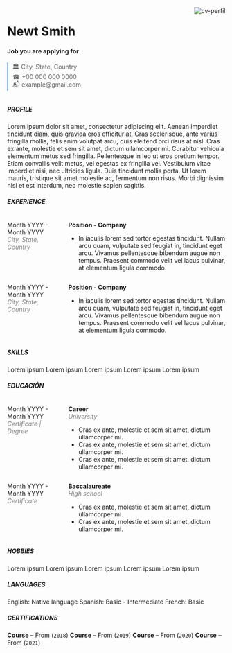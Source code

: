 <div style="display: flex;">
	<div style="flex: 3; padding-right: 10px;"> 
		<h1>Newt Smith </h1>
		<h4>Job you are applying for</h4>
		<blockquote style="margin: 0; padding-left: 10px; border-left: 2px solid #318CE7;">
		<p>🏛 City, State, Country<br>
		☎ +00  000  000 0000 <br>
		📬 example@gmail.com</p>
		</blockquote>
	</div>
	<div style="flex: 2; padding-left: 10px; text-align: right;">
		<img style="heigh: 50px; widht: 50px;" src="https://definicion.de/wp-content/uploads/2019/07/perfil-de-usuario.png" alt="cv-perfil">
	</div>
</div>

#####  PROFILE
Lorem ipsum dolor sit amet, consectetur adipiscing elit. Aenean imperdiet tincidunt diam, quis gravida eros efficitur at. Cras scelerisque, ante varius fringilla mollis, felis enim volutpat arcu, quis eleifend orci risus at nisl. Cras ex ante, molestie et sem sit amet, dictum ullamcorper mi. 
Curabitur vehicula elementum metus sed fringilla. Pellentesque in leo ut eros pretium tempor. Etiam convallis velit metus, vel egestas ex fringilla vel. Vestibulum vitae imperdiet nisi, nec ultricies ligula. Duis tincidunt mollis porta. Ut lorem mauris, tristique sit amet molestie ac, fermentum non risus. Morbi dignissim nisi et est interdum, nec molestie sapien sagittis.

##### EXPERIENCE
<div style="display: flex; pading: 0 0;">
	<div style="flex: 1; padding-right: 10px;"> 
		<p>Month YYYY - Month YYYY<br>
		<i style="color: gray;">City, State, Country</i>
		</p>
	</div>
	<div style="flex: 3; padding-left: 10px;">
		<p><b>Position - Company</b></p>
		<ul>
		<li>In iaculis lorem sed tortor egestas tincidunt. Nullam arcu quam, vulputate sed feugiat in, tincidunt eget arcu. Vivamus pellentesque bibendum augue non tempus. Praesent commodo velit vel lacus pulvinar, at elementum ligula commodo.</li>
		</ul>
	</div>
</div>
<div style="display: flex; padding: 0 0;">
	<div style="flex: 1; padding-right: 10px;"> 
		<p>Month YYYY - Month YYYY<br>
		<i style="color: gray;">City, State, Country</i>
		</p>
	</div>
	<div style="flex: 3; padding-left: 10px;">
		<p><b>Position - Company</b></p>
		<ul>
		<li>In iaculis lorem sed tortor egestas tincidunt. Nullam arcu quam, vulputate sed feugiat in, tincidunt eget arcu. Vivamus pellentesque bibendum augue non tempus. Praesent commodo velit vel lacus pulvinar, at elementum ligula commodo.</li>
		</ul>
	</div>
</div>

##### SKILLS
Lorem ipsum         Lorem ipsum         Lorem ipsum         Lorem ipsum         Lorem ipsum

##### EDUCACIÓN
<div style="display: flex;">
	<div style="flex: 1; padding-right: 10px;"> 
		<p>Month YYYY - Month YYYY<br>
		<i style="color: gray;">Certificate | Degree</i>
		</p>
	</div>
	<div style="flex: 3; padding-left: 10px;">
		<p><b>Career</b><br>
		<i style="color: gray;">University</i>
		</p>
		<ul>
		<li>Cras ex ante, molestie et sem sit amet, dictum ullamcorper mi.</li>
		<li>Cras ex ante, molestie et sem sit amet, dictum ullamcorper mi.</li>
		<li>Cras ex ante, molestie et sem sit amet, dictum ullamcorper mi.</li>
		</ul>
	</div>
</div>
<div style="display: flex;">
	<div style="flex: 1; padding-right: 10px;"> 
		<p>Month YYYY - Month YYYY<br>
		<i style="color: gray;">Certificate</i>
		</p>
	</div>
	<div style="flex: 3; padding-left: 10px;">
		<p><b>Baccalaureate</b><br>
		<i style="color: gray;">High school</i>
		</p>
		<ul>
		<li>Cras ex ante, molestie et sem sit amet, dictum ullamcorper mi.</li>
		<li>Cras ex ante, molestie et sem sit amet, dictum ullamcorper mi.</li>
		</ul>
	</div>
</div>

##### HOBBIES
Lorem ipsum         Lorem ipsum         Lorem ipsum         Lorem ipsum         Lorem ipsum

##### LANGUAGES
English: Native language
Spanish: Basic - Intermediate
French: Basic

##### CERTIFICATIONS
**Course** – From  (`2018`)
**Course** – From (`2019`)
**Course** – From (`2020`)
**Course** – From (`2021`)
